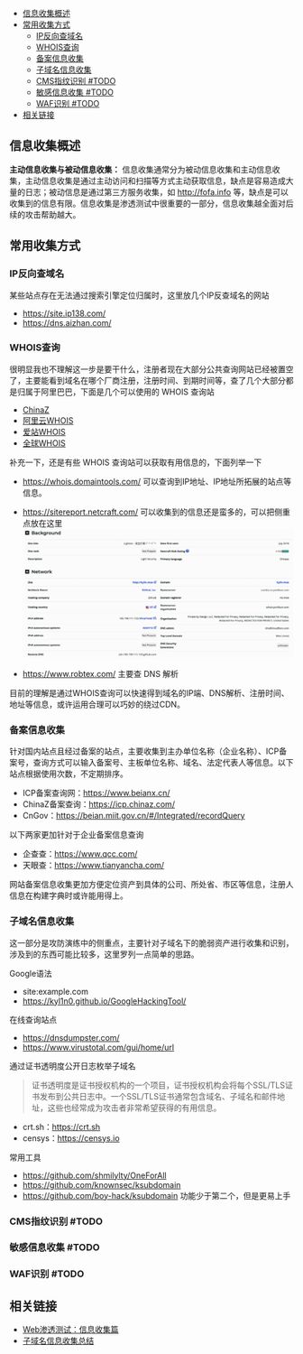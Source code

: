 - [信息收集概述](#信息收集概述)
- [常用收集方式](#常用收集方式)
  - [IP反向查域名](#ip反向查域名)
  - [WHOIS查询](#whois查询)
  - [备案信息收集](#备案信息收集)
  - [子域名信息收集](#子域名信息收集)
  - [CMS指纹识别 #TODO](#cms指纹识别-todo)
  - [敏感信息收集 #TODO](#敏感信息收集-todo)
  - [WAF识别 #TODO](#waf识别-todo)
- [相关链接](#相关链接)

## 信息收集概述

**主动信息收集与被动信息收集：** 信息收集通常分为被动信息收集和主动信息收集，主动信息收集是通过主动访问和扫描等方式主动获取信息，缺点是容易造成大量的日志；被动信息是通过第三方服务收集，如 http://fofa.info 等，缺点是可以收集到的信息有限。信息收集是渗透测试中很重要的一部分，信息收集越全面对后续的攻击帮助越大。

## 常用收集方式

### IP反向查域名

某些站点存在无法通过搜索引擎定位归属时，这里放几个IP反查域名的网站
- https://site.ip138.com/
- https://dns.aizhan.com/

### WHOIS查询

很明显我也不理解这一步是要干什么，注册者现在大部分公共查询网站已经被置空了，主要能看到域名在哪个厂商注册，注册时间、到期时间等，查了几个大部分都是归属于阿里巴巴，下面是几个可以使用的 WHOIS 查询站
- [ChinaZ](http://whois.chinaz.com/)
- [阿里云WHOIS](https://whois.aliyun.com/whois/domain/)
- [爱站WHOIS](https://whois.aizhan.com/)
- [全球WHOIS](https://www.whois365.com/cn)

补充一下，还是有些 WHOIS 查询站可以获取有用信息的，下面列举一下
- https://whois.domaintools.com/ 可以查询到IP地址、IP地址所拓展的站点等信息。
- https://sitereport.netcraft.com/ 可以收集到的信息还是蛮多的，可以把侧重点放在这里
![](../../@attachment/images/Security/Web安全/信息收集_1661106783883.png)  

- https://www.robtex.com/ 主要查 DNS 解析

目前的理解是通过WHOIS查询可以快速得到域名的IP端、DNS解析、注册时间、地址等信息，或许运用合理可以巧妙的绕过CDN。

### 备案信息收集

针对国内站点且经过备案的站点，主要收集到主办单位名称（企业名称）、ICP备案号，查询方式可以输入备案号、主板单位名称、域名、法定代表人等信息。以下站点根据使用次数，不定期排序。
- ICP备案查询网：https://www.beianx.cn/
- ChinaZ备案查询：https://icp.chinaz.com/
- CnGov：https://beian.miit.gov.cn/#/Integrated/recordQuery

以下两家更加针对于企业备案信息查询
- 企查查：https://www.qcc.com/
- 天眼查：https://www.tianyancha.com/

网站备案信息收集更加方便定位资产到具体的公司、所处省、市区等信息，注册人信息在构建字典时或许能用得上。

### 子域名信息收集

这一部分是攻防演练中的侧重点，主要针对子域名下的脆弱资产进行收集和识别，涉及到的东西可能比较多，这里罗列一点简单的思路。

Google语法
- site:example.com
- https://kyl1n0.github.io/GoogleHackingTool/

在线查询站点
- https://dnsdumpster.com/
- https://www.virustotal.com/gui/home/url

通过证书透明度公开日志枚举子域名
>证书透明度是证书授权机构的一个项目，证书授权机构会将每个SSL/TLS证书发布到公共日志中。一个SSL/TLS证书通常包含域名、子域名和邮件地址，这些也经常成为攻击者非常希望获得的有用信息。
- crt.sh：https://crt.sh
- censys：https://censys.io

常用工具
- https://github.com/shmilylty/OneForAll
- https://github.com/knownsec/ksubdomain
- https://github.com/boy-hack/ksubdomain 功能少于第二个，但是更易上手

### CMS指纹识别 #TODO

### 敏感信息收集 #TODO

### WAF识别 #TODO

## 相关链接

- [Web渗透测试：信息收集篇](https://www.freebuf.com/articles/network/251083.html)
- [子域名信息收集总结](https://blog.csdn.net/qq_41880069/article/details/83037081)